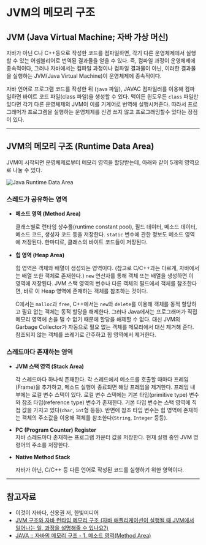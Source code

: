 # JVM의 메모리 구조

## **JVM (Java Virtual Machine; 자바 가상 머신)**

자바가 아닌 C나 C++등으로 작성한 코드를 컴파일하면, 각기 다른 운영체제에서 실행할 수 있는 어셈블리어로 번역된 결과물을 얻을 수 있다. 즉, 컴파일 과정이 운영체제에 종속적이다, 그러나 자바에서는 컴파일 과정이나 컴파일 결과물이 아닌, 이러한 결과물을 실행하는 JVM(Java Virtual Machine)이 운영체제에 종속적이다.

자바 언어로 프로그램 코드를 작성한 뒤 (`java` 파일), JAVAC 컴파일러를 이용해 컴파일하면 바이트 코드 파일(class 파일)을 생성할 수 있다. 맥이든 윈도우든 `class` 파일만 있다면 각기 다른 운영체제의 JVM이 이를 기계어로 번역해 실행시켜준다. 따라서 프로그래머가 프로그램을 실행하는 운영체제를 신경 쓰지 않고 프로그래밍할수 있다는 장점이 있다.

---

## **JVM의 메모리 구조 (Runtime Data Area)**

JVM이 시작되면 운영체제로부터 메모리 영역을 할당받는데, 아래와 같이 5개의 영역으로 나눌 수 있다.

![Java Runtime Data Area](https://velog.velcdn.com/images/bambookim/post/53106efb-7605-460c-b7a8-225a45804656/image.png)

### 스레드가 공유하는 영역

- **메소드 영역 (Method Area)**<br>
    
    클래스별로 런타임 상수풀(runtime constant pool), 필드 데이터, 메소드 데이터, 메소드 코드, 생성자 코드 등을 저장한다. `static` 변수에 관한 정보도 메소드 영역에 저장된다.
    한마디로, 클래스의 바이트 코드들이 저장된다. 
    
  
- **힙 영역 (Heap Area)**<br>
    
    힙 영역은 객체와 배열이 생성되는 영역이다. (참고로 C/C++과는 다르게, 자바에서는 배열 또한 객체로 존재한다.) `new` 연산자를 통해 객체 또는 배열을 생성하면 이 영역에 저장된다. JVM 스택 영역의 변수나 다른 객체의 필드에서 객체를 참조한다면, 바로 이 Heap 영역에 존재하는 객체를 참조하는 것이다.<br>
    
    C에서는 `malloc`과 `free`, C++에서는 `new`와 `delete`를 이용해 객체를 동적 할당하고 필요 없는 객체는 동적 할당을 해제한다. 그러나 Java에서는 프로그래머가 직접 메모리 영역에 손을 댈 수 없기 때문에 할당을 해제할 수 없다. 대신 JVM의 Garbage Collector가 자동으로 필요 없는 객체를 메모리에서 대신 제거해 준다. 참조되지 않는 객체를 쓰레기로 간주하고 힙 영역에서 제거한다.
    

### 스레드마다 존재하는 영역

- **JVM 스택 영역 (Stack Area)**<br>
    
    각 스레드마다 하나씩 존재한다. 각 스레드에서 메소드를 호출할 때마다 프레임(Frame)을 추가하고, 메소드 실행이 종료되면 해당 프레임을 제거한다. 프레임 내부에는 로컬 변수 스택이 있다. 로컬 변수 스택에는 기본 타입(primitive type) 변수와 참조 타입(reference type) 변수가 존재한다. 기본 타입 변수는 스택 영역에 직접 값을 가지고 있다(`char`, `int`형 등등). 반면에 참조 타입 변수는 힙 영역에 존재하는 객체의 주소값을 이용해 객체를 참조한다(`String`, `Integer` 등등).
    

- **PC (Program Counter) Register**<br>자바 스레드마다 존재하는 프로그램 카운터 값을 저장한다. 현재 실행 중인 JVM 명령어의 주소를 저장한다.
    

- **Native Method Stack**<br>
    
    자바가 아닌, C/C++ 등 다른 언어로 작성된 코드를 실행하기 위한 영역이다.
    

---

## 참고자료

- 이것이 자바다, 신용권 저, 한빛미디어
- [JVM 구조와 자바 런타임 메모리 구조 (자바 애플리케이션이 실행될 때 JVM에서 일어나는 일, 과정을 설명해줄 수 있나요?)](https://jeong-pro.tistory.com/148)
- [JAVA :: 자바의 메모리 구조 - 1. 메소드 영역(Method Area)](https://blog.wanzargen.me/16)
